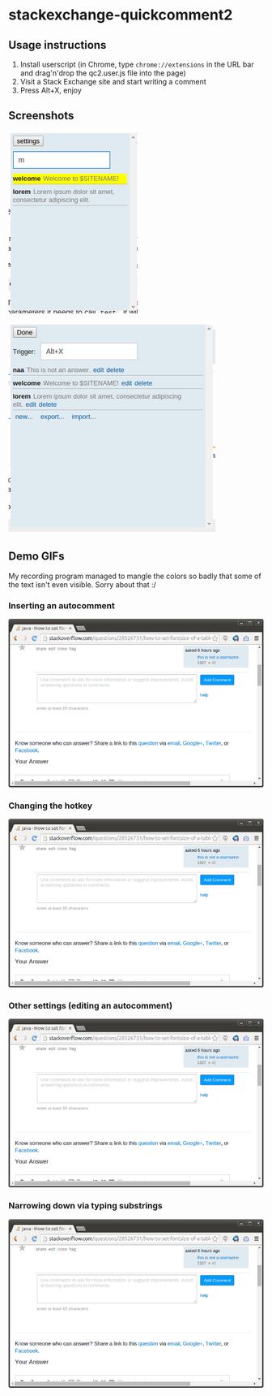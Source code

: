 # stackexchange-quickcomment2

## Usage instructions

1. Install userscript (in Chrome, type `chrome://extensions` in the URL bar and
   drag'n'drop the qc2.user.js file into the page)
2. Visit a Stack Exchange site and start writing a comment
3. Press Alt+X, enjoy

## Screenshots

![](shot1.png)

![](shot2.png)

## Demo GIFs

My recording program managed to mangle the colors so badly that some of the
text isn't even visible. Sorry about that :/

### Inserting an autocomment

![](demo1.gif)

### Changing the hotkey

![](demo2.gif)

### Other settings (editing an autocomment)

![](demo3.gif)

### Narrowing down via typing substrings

![](demo4.gif)
